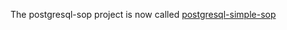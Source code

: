 The postgresql-sop project is now called [postgresql-simple-sop](https://github.com/openbrainsrc/postgresql-simple-sop)
